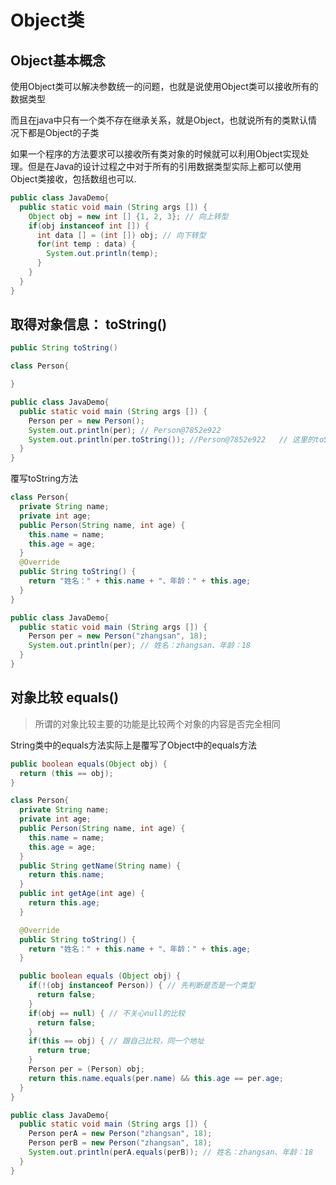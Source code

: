 # Object类

## Object基本概念

使用Object类可以解决参数统一的问题，也就是说使用Object类可以接收所有的数据类型

而且在java中只有一个类不存在继承关系，就是Object，也就说所有的类默认情况下都是Object的子类

如果一个程序的方法要求可以接收所有类对象的时候就可以利用Object实现处理。但是在Java的设计过程之中对于所有的引用数据类型实际上都可以使用Object类接收，包括数组也可以.

``` java
public class JavaDemo{
  public static void main (String args []) {
    Object obj = new int [] {1, 2, 3}; // 向上转型
    if(obj instanceof int []) {
      int data [] = (int []) obj; // 向下转型
      for(int temp : data) {
        System.out.println(temp);
      }
    }
  }
}
```

## 取得对象信息： toString()

``` java
public String toString()
```

``` java
class Person{

}

public class JavaDemo{
  public static void main (String args []) {
    Person per = new Person();
    System.out.println(per); // Person@7852e922
    System.out.println(per.toString()); //Person@7852e922   // 这里的toString方法继承Object而来
  }
}
```

覆写toString方法

``` java
class Person{
  private String name;
  private int age;
  public Person(String name, int age) {
    this.name = name;
    this.age = age;
  }
  @Override
  public String toString() {
    return "姓名：" + this.name + "、年龄：" + this.age;
  }
}

public class JavaDemo{
  public static void main (String args []) {
    Person per = new Person("zhangsan", 18);
    System.out.println(per); // 姓名：zhangsan、年龄：18
  }
}
```

## 对象比较 equals()

> 所谓的对象比较主要的功能是比较两个对象的内容是否完全相同

String类中的equals方法实际上是覆写了Object中的equals方法

``` java
public boolean equals(Object obj) {
  return (this == obj);
}
```

``` java
class Person{
  private String name;
  private int age;
  public Person(String name, int age) {
    this.name = name;
    this.age = age;
  }
  public String getName(String name) {
    return this.name;
  }
  public int getAge(int age) {
    return this.age;
  }

  @Override
  public String toString() {
    return "姓名：" + this.name + "、年龄：" + this.age;
  }

  public boolean equals (Object obj) {
    if(!(obj instanceof Person)) { // 先判断是否是一个类型
      return false;
    }
    if(obj == null) { // 不关心null的比较
      return false;
    }
    if(this == obj) { // 跟自己比较，同一个地址
      return true;
    }
    Person per = (Person) obj;
    return this.name.equals(per.name) && this.age == per.age;
  }
}

public class JavaDemo{
  public static void main (String args []) {
    Person perA = new Person("zhangsan", 18);
    Person perB = new Person("zhangsan", 18);
    System.out.println(perA.equals(perB)); // 姓名：zhangsan、年龄：18
  }
}
```


